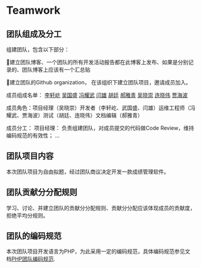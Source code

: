 # Teamwork
## 团队组成及分工
组建团队，包含以下部分：

建立团队博客、一个团队的所有开发活动报告都在此博客上发布、如果是分别记录的、团队博客上应该有一个汇总贴

建立团队的Github organization， 在该组织下建立团队项目，邀请成员加入。

成员组成名单： [李轩屹](https://github.com/2017520296) [吴国盛](https://github.com/BAYMMAX) [冯耀武](https://github.com/fengyaowu) [闫雄](https://github.com/GaNSuYx) [胡廷](https://github.com/HU-TING) [郝雅青](https://github.com/hya521531) [吴晓崇](https://github.com/JamesTomcat) [连晓伟](https://github.com/lianxiaowei) [贾海波](https://github.com/hbelove)

成员角色：项目经理（吴晓崇）开发者（李轩屹、武国盛、闫雄）运维工程师（冯耀武、贾海波）测试（胡廷、连晓伟）文档编辑（郝雅青）

成员分工：
 项目经理： 负责组建团队，对成员提交的代码做Code Review，维持编码规范的有效性；
 ...
## 团队项目内容
本次团队项目为自由拟题，经过团队商议决定开发一款成绩管理软件。
## 团队贡献分分配规则
学习、讨论、并建立团队的贡献分分配规则、贡献分分配应该体现成员的贡献度，拒绝平均分规则。
## 团队的编码规范
本次团队项目开发语言为PHP，为此采用一定的编码规范，具体编码规范参见文档[PHP团队编码规范](https://www.cnblogs.com/52php/p/5841210.html).

